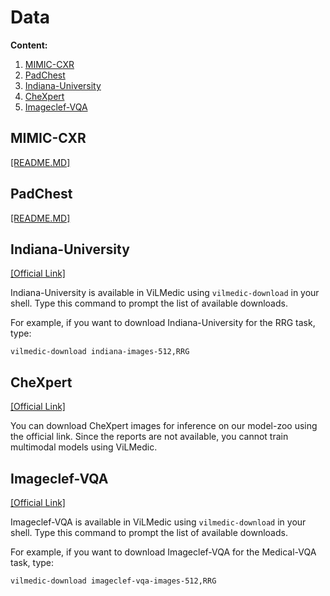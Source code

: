 # Data


<div class="summary_box">
	<b>Content:</b><br/>
	<ol>
	<li>	<a href="#mimic-cxr">MIMIC-CXR</a>	</li>
	<li>	<a href="#padchest">PadChest</a>	</li>
	<li>	<a href="#indiana-university">Indiana-University</a>	</li>
	<li>	<a href="#chexpert">CheXpert</a>	</li>
	<li>	<a href="#imageclef-vqa">Imageclef-VQA</a>	</li>	</ol>
</div>

## MIMIC-CXR
[[README.MD]](https://github.com/jbdel/vilmedic/tree/main/data/make_datasets/mimic_cxr)
## PadChest
[[README.MD]](https://github.com/jbdel/vilmedic/tree/main/data/make_datasets/padchest)
## Indiana-University
[[Official Link]](https://www.kaggle.com/raddar/chest-xrays-indiana-university)

Indiana-University is available in ViLMedic using `vilmedic-download` in your shell. Type this command to prompt the list of available downloads.

For example, if you want to download Indiana-University for the RRG task, type:

```
vilmedic-download indiana-images-512,RRG
```

## CheXpert
[[Official Link]](https://stanfordmlgroup.github.io/competitions/chexpert/)

You can download CheXpert images for inference on our model-zoo using the official link. 
Since the reports are not available, you cannot train multimodal models using ViLMedic.


## Imageclef-VQA
[[Official Link]](https://github.com/abachaa/VQA-Med-2021)

Imageclef-VQA is available in ViLMedic using `vilmedic-download` in your shell. Type this command to prompt the list of available downloads.

For example, if you want to download Imageclef-VQA for the Medical-VQA task, type:

```
vilmedic-download imageclef-vqa-images-512,RRG
```
